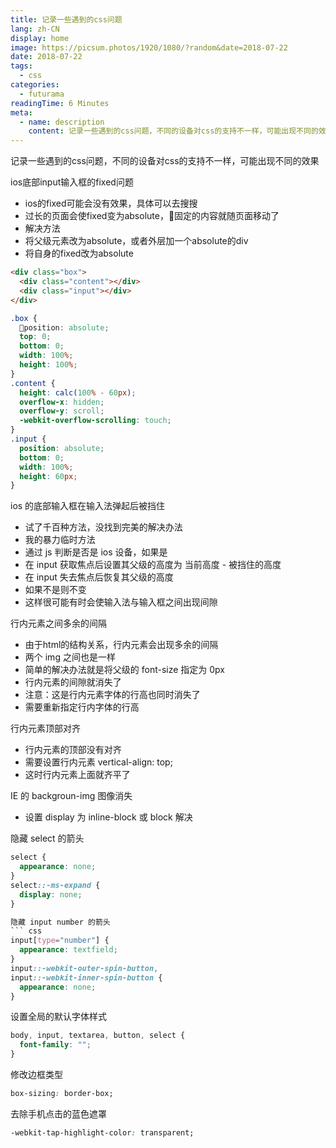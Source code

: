 ```yaml
---
title: 记录一些遇到的css问题
lang: zh-CN
display: home
image: https://picsum.photos/1920/1080/?random&date=2018-07-22
date: 2018-07-22
tags:
  - css
categories:
  - futurama
readingTime: 6 Minutes
meta:
  - name: description
    content: 记录一些遇到的css问题，不同的设备对css的支持不一样，可能出现不同的效果
--- 
```


记录一些遇到的css问题，不同的设备对css的支持不一样，可能出现不同的效果

<!-- more -->

ios底部input输入框的fixed问题
- ios的fixed可能会没有效果，具体可以去搜搜
- 过长的页面会使fixed变为absolute，固定的内容就随页面移动了
- 解决方法
- 将父级元素改为absolute，或者外层加一个absolute的div
- 将自身的fixed改为absolute
``` html
<div class="box">
  <div class="content"></div>
  <div class="input"></div>
</div>
```
``` css
.box {
  position: absolute;
  top: 0;
  bottom: 0;
  width: 100%;
  height: 100%;
}
.content {
  height: calc(100% - 60px);
  overflow-x: hidden;
  overflow-y: scroll;
  -webkit-overflow-scrolling: touch;
}
.input {
  position: absolute;
  bottom: 0;
  width: 100%;
  height: 60px;
}
```

ios 的底部输入框在输入法弹起后被挡住
- 试了千百种方法，没找到完美的解决办法
- 我的暴力临时方法
- 通过 js 判断是否是 ios 设备，如果是
- 在 input 获取焦点后设置其父级的高度为 当前高度 - 被挡住的高度
- 在 input 失去焦点后恢复其父级的高度
- 如果不是则不变
- 这样很可能有时会使输入法与输入框之间出现间隙

行内元素之间多余的间隔
- 由于html的结构关系，行内元素会出现多余的间隔
- 两个 img 之间也是一样
- 简单的解决办法就是将父级的 font-size 指定为 0px
- 行内元素的间隙就消失了
- 注意：这是行内元素字体的行高也同时消失了
- 需要重新指定行内字体的行高

行内元素顶部对齐
- 行内元素的顶部没有对齐
- 需要设置行内元素 vertical-align: top;
- 这时行内元素上面就齐平了


IE 的 backgroun-img 图像消失
- 设置 display 为 inline-block 或 block 解决

隐藏 select 的箭头
``` css
select {
  appearance: none;
}
select::-ms-expand { 
  display: none;
}

隐藏 input number 的箭头
``` css
input[type="number"] {
  appearance: textfield;
}
input::-webkit-outer-spin-button,
input::-webkit-inner-spin-button {
  appearance: none;
}
```

设置全局的默认字体样式
``` css
body, input, textarea, button, select {
  font-family: "";
}
```

修改边框类型
``` css
box-sizing: border-box;
```

去除手机点击的蓝色遮罩
``` css
-webkit-tap-highlight-color: transparent;
```